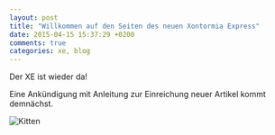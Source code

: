 ```yaml
---
layout: post
title: "Willkommen auf den Seiten des neuen Xontormia Express"
date: 2015-04-15 15:37:29 +0200
comments: true
categories: xe, blog
---
```


Der XE ist wieder da!

<!-- more -->

Eine Ankündigung mit Anleitung zur Einreichung neuer Artikel kommt
demnächst.

![Kitten](http://placekitten.com/g/200/300)
